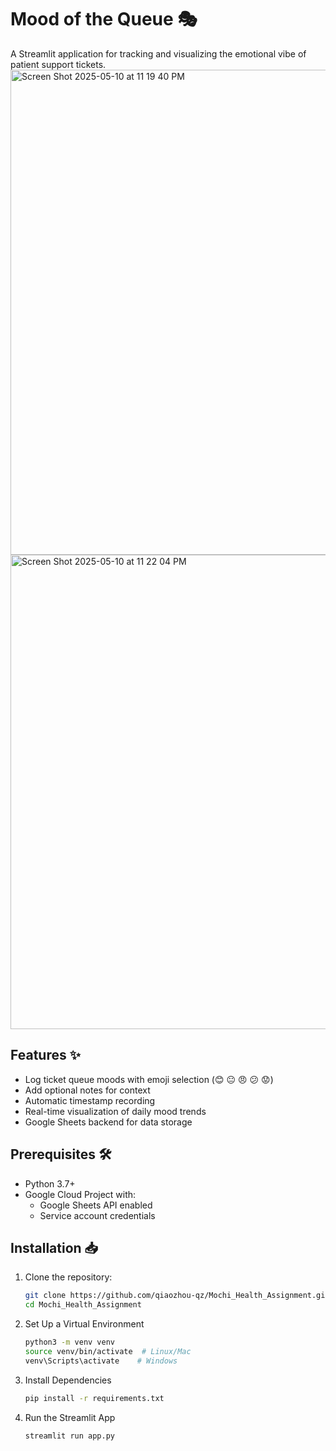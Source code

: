 # Mood of the Queue 🎭

A Streamlit application for tracking and visualizing the emotional vibe of patient support tickets.
<img width="776" alt="Screen Shot 2025-05-10 at 11 19 40 PM" src="https://github.com/user-attachments/assets/95a8132f-1185-4a47-862f-3382096e5487" />
<img width="759" alt="Screen Shot 2025-05-10 at 11 22 04 PM" src="https://github.com/user-attachments/assets/f2534f26-6971-45ff-98bc-aae506a9a542" />


## Features ✨
- Log ticket queue moods with emoji selection (😊 😐 😠 😕 😟)
- Add optional notes for context
- Automatic timestamp recording
- Real-time visualization of daily mood trends
- Google Sheets backend for data storage

## Prerequisites 🛠️
- Python 3.7+
- Google Cloud Project with:
  - Google Sheets API enabled
  - Service account credentials

## Installation 📥
1. Clone the repository:
   ```bash
   git clone https://github.com/qiaozhou-qz/Mochi_Health_Assignment.git
   cd Mochi_Health_Assignment
2. Set Up a Virtual Environment
   ```bash
   python3 -m venv venv
   source venv/bin/activate  # Linux/Mac
   venv\Scripts\activate    # Windows
3. Install Dependencies
   ```bash
   pip install -r requirements.txt
4. Run the Streamlit App
   ```bash
   streamlit run app.py
